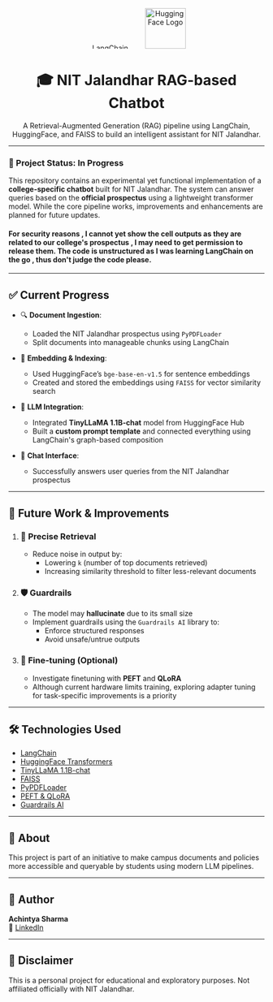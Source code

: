 <p align="center">
   <img src="https://github.com/Achintya47/Achintya47/blob/main/langchain.svg" alt="LangChain Logo" height="10" width="90">
  &nbsp;&nbsp;&nbsp;&nbsp;
  <img src="https://huggingface.co/front/assets/huggingface_logo-noborder.svg" alt="HuggingFace Logo" height="80">
</p>

<h1 align="center">🎓 NIT Jalandhar RAG-based Chatbot</h1>

<p align="center">A Retrieval-Augmented Generation (RAG) pipeline using LangChain, HuggingFace, and FAISS to build an intelligent assistant for NIT Jalandhar.</p>

---

### 🚧 Project Status: In Progress

This repository contains an experimental yet functional implementation of a **college-specific chatbot** built for NIT Jalandhar. The system can answer queries based on the **official prospectus** using a lightweight transformer model. While the core pipeline works, improvements and enhancements are planned for future updates.

#### For security reasons , I cannot yet show the cell outputs as they are related to our college's prospectus , I may need to get permission to release them. The code is unstructured as I was learning LangChain on the go , thus don't judge the code please.

---

## ✅ Current Progress

- 🔍 **Document Ingestion**:
  - Loaded the NIT Jalandhar prospectus using `PyPDFLoader`
  - Split documents into manageable chunks using LangChain

- 🧠 **Embedding & Indexing**:
  - Used HuggingFace’s `bge-base-en-v1.5` for sentence embeddings
  - Created and stored the embeddings using `FAISS` for vector similarity search

- 🤖 **LLM Integration**:
  - Integrated **TinyLLaMA 1.1B-chat** model from HuggingFace Hub
  - Built a **custom prompt template** and connected everything using LangChain's graph-based composition

- 💬 **Chat Interface**:
  - Successfully answers user queries from the NIT Jalandhar prospectus

---

## 🔮 Future Work & Improvements

1. ### 🎯 **Precise Retrieval**
   - Reduce noise in output by:
     - Lowering `k` (number of top documents retrieved)
     - Increasing similarity threshold to filter less-relevant documents

2. ### 🛡️ **Guardrails**
   - The model may **hallucinate** due to its small size
   - Implement guardrails using the `Guardrails AI` library to:
     - Enforce structured responses
     - Avoid unsafe/untrue outputs

3. ### 🔧 **Fine-tuning (Optional)**
   - Investigate finetuning with **PEFT** and **QLoRA**
   - Although current hardware limits training, exploring adapter tuning for task-specific improvements is a priority

---

## 🛠️ Technologies Used

- [LangChain](https://github.com/langchain-ai/langchain)
- [HuggingFace Transformers](https://huggingface.co)
- [TinyLLaMA 1.1B-chat](https://huggingface.co/cnlp/TinyLlama-1.1B-Chat-v1.0)
- [FAISS](https://github.com/facebookresearch/faiss)
- [PyPDFLoader](https://python.langchain.com/docs/modules/data_connection/document_loaders/pdf)
- [PEFT & QLoRA](https://huggingface.co/blog/peft)
- [Guardrails AI](https://github.com/ShreyaR/guardrails)

---

## 📌 About

This project is part of an initiative to make campus documents and policies more accessible and queryable by students using modern LLM pipelines.

---

## 👤 Author

**Achintya Sharma**  
🔗 [LinkedIn](https://www.linkedin.com/in/achintyasharma47)

---

## 📌 Disclaimer

This is a personal project for educational and exploratory purposes. Not affiliated officially with NIT Jalandhar.
